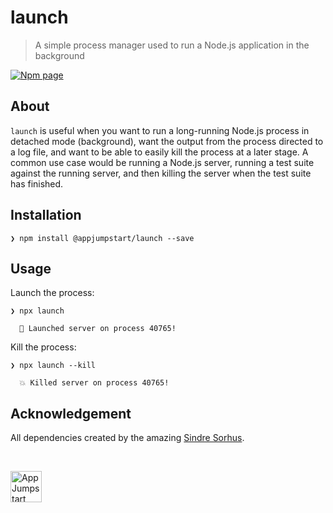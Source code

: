 # launch
> A simple process manager used to run a Node.js application in the background

[![Npm page][npm-image]][npm-url]

## About

`launch` is useful when you want to run a long-running Node.js process in detached mode (background), want the output from the process directed to a log file, and want to be able to easily kill the process at a later stage. A common
use case would be running a Node.js server, running a test suite against the
running server, and then killing the server when the test suite has finished.

## Installation

```fish
❯ npm install @appjumpstart/launch --save
```

## Usage

Launch the process:
```fish
❯ npx launch

  🚀 Launched server on process 40765!
```

Kill the process:
```fish
❯ npx launch --kill

  💥 Killed server on process 40765!
```

## Acknowledgement

All dependencies created by the amazing [Sindre Sorhus](https://github.com/sindresorhus).

&nbsp;

<a href="https://github.com/appjumpstart">
  <img
    alt="AppJumpstart"
    src="https://appjumpstart.nyc3.digitaloceanspaces.com/assets/appjumpstart-white.jpg"
    height="50">
</a>

[npm-image]: https://img.shields.io/npm/v/@appjumpstart/launch.svg
[npm-url]: https://www.npmjs.com/package/@appjumpstart/launch
